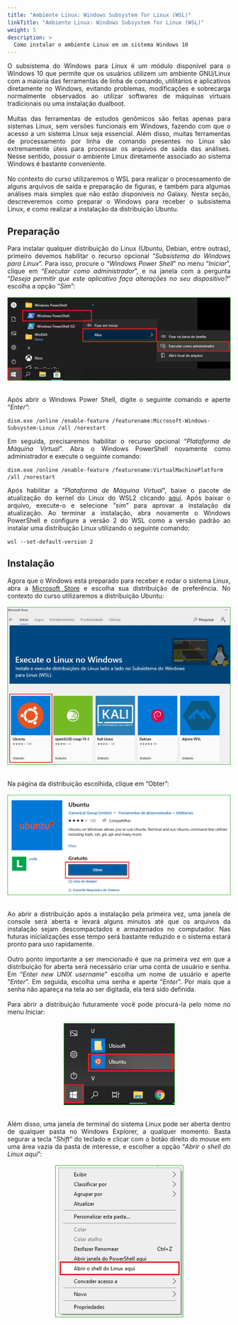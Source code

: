```yaml
---
title: "Ambiente Linux: Windows Subsystem for Linux (WSL)"
linkTitle: "Ambiente Linux: Windows Subsystem for Linux (WSL)"
weight: 5
description: >
  Como instalar o ambiente Linux em um sistema Windows 10
---
```

<div align="justify">
O subsistema do Windows para Linux é um módulo disponível para o Windows 10 que permite que os usuários utilizem um ambiente GNU/Linux com a maioria das ferramentas de linha de comando, utilitários e aplicativos diretamente no Windows, evitando problemas, modificações e sobrecarga normalmente observados ao utilizar softwares de máquinas virtuais tradicionais ou uma instalação dualboot.
<br><br>
Muitas das ferramentas de estudos genômicos são feitas apenas para sistemas Linux, sem versões funcionais em Windows, fazendo com que o acesso a um sistema Linux seja essencial. Além disso, muitas ferramentas de processamento por linha de comando presentes no Linux são extremamente úteis para processar os arquivos de saída das análises. Nesse sentido, possuir o ambiente Linux diretamente associado ao sistema Windows é bastante conveniente. 
<br><br>
No contexto do curso utilizaremos o WSL para realizar o processamento de alguns arquivos de saída e preparação de figuras, e também para algumas análises mais simples que não estão disponíveis no Galaxy. Nesta seção, descreveremos como preparar o Windows para receber o subsistema Linux, e como realizar a instalação da distribuição Ubuntu.
</div>

## Preparação

<div align="justify">
Para instalar qualquer distribuição do Linux (Ubuntu, Debian, entre outras), primeiro devemos habilitar o recurso opcional “<i>Subsistema do Windows para Linux</i>”. Para isso, procure o “<i>Windows Power Shell</i>” no menu “<i>Iniciar</i>”, clique em “<i>Executar como administrador</i>”, e na janela com a pergunta “<i>Deseja permitir que este aplicativo faça alterações no seu dispositivo?</i>” escolha a opção “<i>Sim</i>”:
<br><br>
<center>
<img src="https://raw.githubusercontent.com/desirrepetters/cursogenomicaegenetica.ufpr/master/userguide/content/pt-br/docs/download/img/wsl/wsl_1.png" alt="Execução do Windows PowerShell como administrador" align="center">
</center>
<br><br>
Após abrir o Windows Power Shell, digite o seguinte comando e aperte “<i>Enter</i>”:
</div>

```
dism.exe /online /enable-feature /featurename:Microsoft-Windows-Subsystem-Linux /all /norestart
```

<div align="justify">
Em seguida, precisaremos habilitar o recurso opcional “<i>Plataforma de Máquina Virtual</i>”. Abra o Windows PowerShell novamente como administrador e execute o seguinte comando:
</div>

```
dism.exe /online /enable-feature /featurename:VirtualMachinePlatform /all /norestart
```

<div align="justify">
Após habilitar a “<i>Plataforma de Máquina Virtual</i>”, baixe o pacote de atualização do kernel do Linux do WSL2 clicando <a href="https://wslstorestorage.blob.core.windows.net/wslblob/wsl_update_x64.msi">aqui</a>. Após baixar o arquivo, execute-o e selecione “<i>sim</i>” para aprovar a instalação da atualização. Ao terminar a instalação, abra novamente o Windows PowerShell e configure a versão 2 do WSL como a versão padrão ao instalar uma distribuição Linux utilizando o seguinte comando:
</div>

```
wsl --set-default-version 2
```

## Instalação

<div align="justify">
Agora que o Windows está preparado para receber e rodar o sistema Linux, abra a <a href="https://aka.ms/wslstore">Microsoft Store</a> e escolha sua distribuição de preferência. No contexto do curso utilizaremos a distribuição Ubuntu:
<br><br>
<center>
<img src="https://raw.githubusercontent.com/desirrepetters/cursogenomicaegenetica.ufpr/master/userguide/content/pt-br/docs/download/img/wsl/wsl_2.png" alt="Distribuições Linux para o WSL disponíveis na Microsoft Store" align="center">
</center>
<br><br>
Na página da distribuição escolhida, clique em “Obter”:
<br><br>
<center>
<img src="https://raw.githubusercontent.com/desirrepetters/cursogenomicaegenetica.ufpr/master/userguide/content/pt-br/docs/download/img/wsl/wsl_3.png" alt="Opção Obter na distribuição Ubuntu na Microsoft Store" align="center">
</center>
<br><br>
Ao abrir a distribuição após a instalação pela primeira vez, uma janela de console será aberta e levará alguns minutos até que os arquivos da instalação sejam descompactados e armazenados no computador. Nas futuras inicializações esse tempo será bastante reduzido e o sistema estará pronto para uso rapidamente.
<br><br>
Outro ponto importante a ser mencionado é que na primeira vez em que a distribuição for aberta será necessário criar uma conta de usuário e senha. Em “<i>Enter new UNIX username</i>” escolha um nome de usuário e aperte “<i>Enter</i>”. Em seguida, escolha uma senha e aperte “<i>Enter</i>”. Por mais que a senha não apareça na tela ao ser digitada, ela terá sido definida. 
<br><br>
Para abrir a distribuição futuramente você pode procurá-la pelo nome no menu Iniciar:
<br><br>
<center>
<img src="https://raw.githubusercontent.com/desirrepetters/cursogenomicaegenetica.ufpr/master/userguide/content/pt-br/docs/download/img/wsl/wsl_4.png" alt="Distribuição Ubuntu no Menu Iniciar" align="center">
</center>
<br><br>
Além disso, uma janela de terminal do sistema Linux pode ser aberta dentro de qualquer pasta no Windows Explorer, a qualquer momento. Basta segurar a tecla “<i>Shift</i>” do teclado e clicar com o botão direito do mouse em uma área vazia da pasta de interesse, e escolher a opção “<i>Abrir o shell do Linux aqui</i>”:
<br><br>
<center>
<img src="https://raw.githubusercontent.com/desirrepetters/cursogenomicaegenetica.ufpr/master/userguide/content/pt-br/docs/download/img/wsl/wsl_5.png" alt="Opção Abrir o shell do Linux aqui no Windows" align="center">
</center>
<br><br>
</div>

